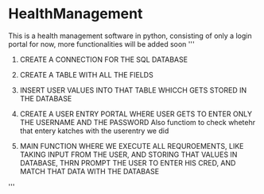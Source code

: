 # HealthManagement
This is a health management software in python, consisting of only a login portal for now, more functionalities will be added soon 
'''
1. CREATE A  CONNECTION FOR THE SQL DATABASE
2. CREATE A TABLE WITH ALL THE FIELDS
3. INSERT USER VALUES INTO THAT TABLE WHICCH GETS STORED IN THE DATABASE
4. CREATE A USER ENTRY PORTAL WHERE USER GETS TO ENTER ONLY THE USERNAME AND THE PASSWORD
Also functiom to check whetehr that entery katches with the userentry we did

5.  MAIN FUNCTION WHERE WE EXECUTE ALL REQUROEMENTS, LIKE TAKING INPUT FROM THE USER, AND STORING THAT VALUES IN DATABASE, THRN PROMPT THE USER TO ENTER HIS CRED, AND MATCH THAT DATA WITH THE DATABASE

'''
